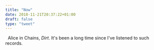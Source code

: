 ```yaml
---
title: "Now"
date: 2018-11-21T20:37:22+01:00
draft: false
type: "tweet"
---
```

<a href="https://itunes.apple.com/fr/album/dirt/157316517" type="application/rss+xml" class="iconfont icon-music" title="rss"></a> &nbsp; Alice in Chains, *Dirt*. It's been a long time since I've listened to such records.
